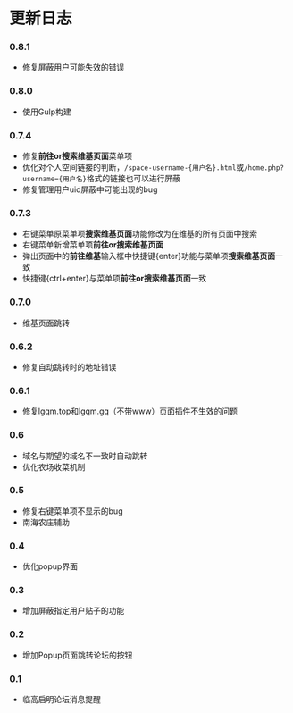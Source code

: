 # 更新日志

### 0.8.1
- 修复屏蔽用户可能失效的错误

### 0.8.0
- 使用Gulp构建

### 0.7.4
- 修复**前往or搜索维基页面**菜单项
- 优化对个人空间链接的判断，`/space-username-{用户名}.html`或`/home.php?username={用户名}`格式的链接也可以进行屏蔽
- 修复管理用户uid屏蔽中可能出现的bug

### 0.7.3
- 右键菜单原菜单项**搜索维基页面**功能修改为在维基的所有页面中搜索
- 右键菜单新增菜单项**前往or搜索维基页面**
- 弹出页面中的**前往维基**输入框中快捷键{enter}功能与菜单项**搜索维基页面**一致
- 快捷键{ctrl+enter}与菜单项**前往or搜索维基页面**一致

### 0.7.0
- 维基页面跳转

### 0.6.2
- 修复自动跳转时的地址错误

### 0.6.1
- 修复lgqm.top和lgqm.gq（不带www）页面插件不生效的问题

### 0.6
- 域名与期望的域名不一致时自动跳转
- 优化农场收菜机制

### 0.5
- 修复右键菜单项不显示的bug
- 南海农庄辅助

### 0.4
- 优化popup界面

### 0.3
- 增加屏蔽指定用户贴子的功能

### 0.2
- 增加Popup页面跳转论坛的按钮

### 0.1
- 临高启明论坛消息提醒
